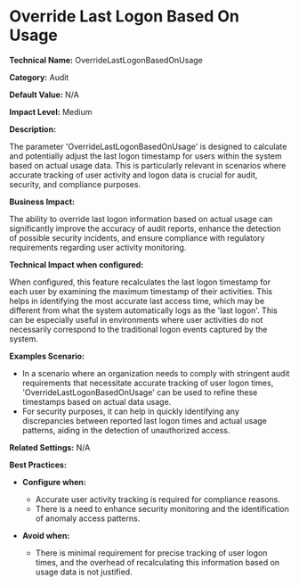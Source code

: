 # Override Last Logon Based On Usage

**Technical Name:** OverrideLastLogonBasedOnUsage

**Category:** Audit

**Default Value:** N/A

**Impact Level:** Medium

**Description:**

The parameter 'OverrideLastLogonBasedOnUsage' is designed to calculate and potentially adjust the last logon timestamp for users within the system based on actual usage data. This is particularly relevant in scenarios where accurate tracking of user activity and logon data is crucial for audit, security, and compliance purposes.

**Business Impact:**

The ability to override last logon information based on actual usage can significantly improve the accuracy of audit reports, enhance the detection of possible security incidents, and ensure compliance with regulatory requirements regarding user activity monitoring.

**Technical Impact when configured:**

When configured, this feature recalculates the last logon timestamp for each user by examining the maximum timestamp of their activities. This helps in identifying the most accurate last access time, which may be different from what the system automatically logs as the 'last logon'. This can be especially useful in environments where user activities do not necessarily correspond to the traditional logon events captured by the system.

**Examples Scenario:**

- In a scenario where an organization needs to comply with stringent audit requirements that necessitate accurate tracking of user logon times, 'OverrideLastLogonBasedOnUsage' can be used to refine these timestamps based on actual data usage.
- For security purposes, it can help in quickly identifying any discrepancies between reported last logon times and actual usage patterns, aiding in the detection of unauthorized access.

**Related Settings:** N/A

**Best Practices:** 

- **Configure when:**
    - Accurate user activity tracking is required for compliance reasons.
    - There is a need to enhance security monitoring and the identification of anomaly access patterns.
    
- **Avoid when:**
    - There is minimal requirement for precise tracking of user logon times, and the overhead of recalculating this information based on usage data is not justified.